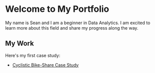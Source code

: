 # Welcome to My Portfolio

My name is Sean and I am a beginner in Data Analytics. I am excited to learn more about this field and share my progress along the way. 

## My Work

Here's my first case study:

- [Cyclistic Bike-Share Case Study](Cyclistic_Bike_Share.html)